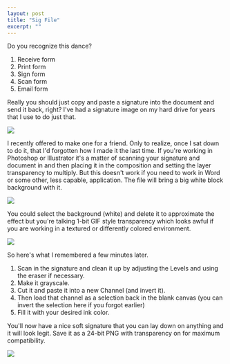 ```yaml
---
layout: post
title: "Sig File"
excerpt: ""
---
```


Do you recognize this dance?

1. Receive form
2. Print form
3. Sign form
4. Scan form
5. Email form

Really you should just copy and paste a signature into the document and send it back, right? I've had a signature image on my hard drive for years that I use to do just that.

<img src="/images/2011-12-19-abe-froman.png" />

I recently offered to make one for a friend. Only to realize, once I sat down to do it, that I'd forgotten how I made it the last time. If you're working in Photoshop or Illustrator it's a matter of scanning your signature and document in and then placing it in the composition and setting the layer transparency to multiply. But this doesn't work if you need to work in Word or some other, less capable, application. The file will bring a big white block background with it.

<img src="/images/2011-12-19-abe-froman.gif" class="whiteout" />

You could select the background (white) and delete it to approximate the effect but you're talking 1-bit GIF style transparency which looks awful if you are working in a textured or differently colored environment.

<img src="/images/2011-12-19-abe-froman.gif" />

So here's what I remembered a few minutes later.

1. Scan in the signature and clean it up by adjusting the Levels and using the eraser if necessary.
2. Make it grayscale.
3. Cut it and paste it into a new Channel (and invert it).
4. Then load that channel as a selection back in the blank canvas (you can invert the selection here if you forgot earlier)
5. Fill it with your desired ink color.

You'll now have a nice soft signature that you can lay down on anything and it will look legit. Save it as a 24-bit PNG with transparency on for maximum compatibility.

<img src="/images/2011-12-19-abe-froman.png" />
